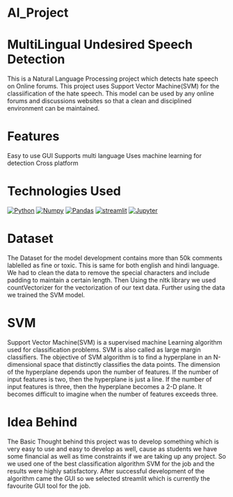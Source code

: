 # AI_Project
# MultiLingual Undesired Speech Detection
This is a Natural Language Processing project which detects hate speech on Online forums. This project uses Support Vector Machine(SVM) for the classiification of the hate speech.
This model can be used by any online forums and discussions websites so that a clean and disciplined environment can be maintained.

# Features
Easy to use GUI
Supports multi language
Uses machine learning for detection
Cross platform

# Technologies Used
[![Python](https://img.shields.io/badge/Python-3776AB?style=for-the-badge&logo=python&logoColor=white)](https://github.com/tterb/atomic-design-ui/blob/master/LICENSEs)
[![Numpy](https://img.shields.io/badge/Numpy-777BB4?style=for-the-badge&logo=numpy&logoColor=white)]()
[![Pandas](https://img.shields.io/badge/Pandas-2C2D72?style=for-the-badge&logo=pandas&logoColor=white)]()
[![streamlit](https://img.shields.io/badge/Streamlit-FF4B4B?style=for-the-badge&logo=Streamlit&logoColor=white)]()
[![Jupyter](https://img.shields.io/badge/Jupyter-F37626.svg?&style=for-the-badge&logo=Jupyter&logoColor=white)]()


# Dataset
The Dataset for the model development contains more than 50k comments lablelled as fine or toxic. This is same for both english and hindi language. We had to clean the data to remove the special characters and include padding to maintain a certain length. Then Using the nltk library we used countVectorizer for the vectorization of our text data. Further using the data we trained the SVM model.

# SVM
Support Vector Machine(SVM) is a supervised machine Learning algorithm used for classification problems. SVM is also called as large margin classifiers. The objective of SVM algorithm is to find a hyperplane in an N-dimensional space that distinctly classifies the data points. The dimension of the hyperplane depends upon the number of features. If the number of input features is two, then the hyperplane is just a line. If the number of input features is three, then the hyperplane becomes a 2-D plane. It becomes difficult to imagine when the number of features exceeds three.

# Idea Behind
The Basic Thought behind this project was to develop something which is very easy to use and easy to develop as well, cause as students we have some financial as well as time constraints if we are taking up any project. So we used one of the best classification algorithm SVM for the job and the results were highly satisfactory. After successful development of the algorithm came the GUI so we selected streamlit which is currently the favourite GUI tool for the job. 
